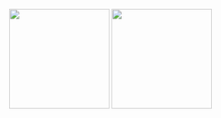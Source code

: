<p align="center">
  <img src="https://github-readme-stats.vercel.app/api?username=NgabCuan&show_icons=true&theme=radical" height="180"/>
  <img src="https://github-readme-stats.vercel.app/api/top-langs/?username=NgabCuan&layout=compact&theme=radical" height="180"/>
</p>
